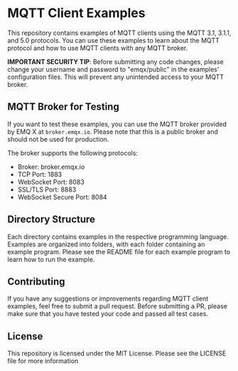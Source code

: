 # MQTT Client Examples

This repository contains examples of MQTT clients using the MQTT 3.1, 3.1.1, and 5.0 protocols. You can use these examples to learn about the MQTT protocol and how to use MQTT clients with any MQTT broker.

**IMPORTANT SECURITY TIP**: Before submitting any code changes, please change your username and password to "emqx/public" in the examples' configuration files. This will prevent any unintended access to your MQTT broker.

## MQTT Broker for Testing

If you want to test these examples, you can use the MQTT broker provided by EMQ X at `broker.emqx.io`. Please note that this is a public broker and should not be used for production.

The broker supports the following protocols:

- Broker: broker.emqx.io
- TCP Port: 1883
- WebSocket Port: 8083
- SSL/TLS Port: 8883
- WebSocket Secure Port: 8084

## Directory Structure

Each directory contains examples in the respective programming language. Examples are organized into folders, with each folder containing an example program. Please see the README file for each example program to learn how to run the example.

## Contributing

If you have any suggestions or improvements regarding MQTT client examples, feel free to submit a pull request. Before submitting a PR, please make sure that you have tested your code and passed all test cases.

## License

This repository is licensed under the MIT License. Please see the LICENSE file for more information
